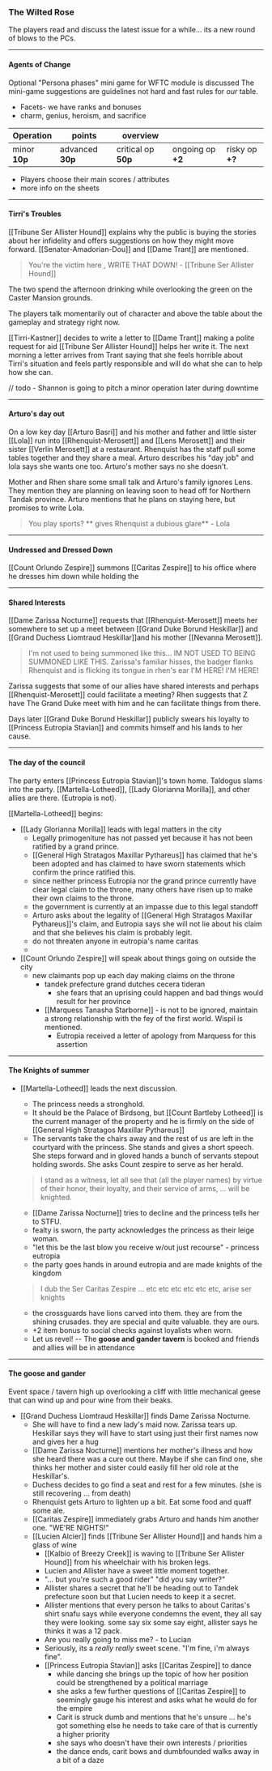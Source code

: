 ### The Wilted Rose 
The players read and discuss the latest issue for a while... its a new round of blows to the PCs.

---

#### Agents of Change
Optional "Persona phases" mini game for WFTC module is discussed
The mini-game suggestions are guidelines not hard and fast rules for _our_ table.
- Facets- we have ranks and bonuses
- charm, genius, heroism, and sacrifice

| Operation     | points           | overview            |                   |                 |
| ------------- | ---------------- | ------------------- | ----------------- | --------------- |
| minor **10p** | advanced **30p** | critical op **50p** | ongoing op **+2** | risky op **+?** |
- Players choose their main scores / attributes
- more info on the sheets

---

#### Tirri's Troubles
[[Tribune Ser Allister Hound]] explains why the public is buying the stories about her infidelity and offers suggestions on how they might move forward.  [[Senator-Amadorian-Dou]] and [[Dame Trant]] are mentioned.

> You're the victim here , WRITE THAT DOWN! - [[Tribune Ser Allister Hound]]

The two spend the afternoon drinking while overlooking the green on the Caster Mansion grounds.  

The players talk momentarily out of character and above the table about the gameplay and strategy right now.

[[Tirri-Kastner]] decides to write a letter to [[Dame Trant]] making a polite request for aid
[[Tribune Ser Allister Hound]] helps her write it.  The next morning a letter arrives from Trant saying that she feels horrible about Tirri's situation and feels partly responsible and will do what she can to help how she can.

// todo - Shannon is going to pitch a minor operation later during downtime

---

#### Arturo's day out
On a low key day [[Arturo Basri]] and his mother and father and little sister [[Lola]] run into [[Rhenquist-Merosett]] and [[Lens Merosett]] and their sister [[Verlin Merosett]] at a restaurant.  Rhenquist has the staff pull some tables together and they share a meal.  Arturo describes his "day job" and lola says she wants one too.  Arturo's mother says no she doesn't.

Mother and Rhen share some small talk and Arturo's family ignores Lens.  They mention they are planning on leaving soon to head off for Northern Tandak province.  Arturo mentions that he plans on staying here, but promises to write Lola.  

> You play sports?  ** gives Rhenquist a dubious glare** - Lola

---

#### Undressed and Dressed Down
[[Count Orlundo Zespire]] summons [[Caritas Zespire]] to his office where he dresses him down while holding the 



---

#### Shared Interests
[[Dame Zarissa Nocturne]] requests that [[Rhenquist-Merosett]] meets her somewhere to set up a meet between  [[Grand Duke Borund Heskillar]] and [[Grand Duchess Liomtraud Heskillar]]and his mother [[Nevanna Merosett]].   

> I'm not used to being summoned like this... IM NOT USED TO BEING SUMMONED LIKE THIS.
> Zarissa's familiar hisses, the badger flanks Rhenquist and is flicking its tongue in rhen's ear
> I'M HERE! I'M HERE!

Zarissa suggests that some of our allies have shared interests and perhaps [[Rhenquist-Merosett]] could facilitate a meeting?  Rhen suggests that Z have The Grand Duke meet with him and he can facilitate things from there.

Days later [[Grand Duke Borund Heskillar]] publicly swears his loyalty to [[Princess Eutropia Stavian]] and commits himself and his lands to her cause.

---
#### The day of the council
The party enters [[Princess Eutropia Stavian]]'s town home.  Taldogus slams into the party.
[[Martella-Lotheed]], [[Lady Glorianna Morilla]], and other allies are there. (Eutropia is not).

[[Martella-Lotheed]] begins:
- [[Lady Glorianna Morilla]] leads with legal matters in the city
	- Legally primogeniture has not passed yet because it has not been ratified by a grand prince.
	- [[General High Stratagos Maxillar Pythareus]] has claimed that he's been adopted and has claimed to have sworn statements which confirm the prince ratified this.
	- since neither princess Eutropia nor the grand prince currently have clear legal claim to the throne, many others have risen up to make their own claims to the throne.
	- the government is currently at an impasse due to this legal standoff
	- Arturo asks about the legality of [[General High Stratagos Maxillar Pythareus]]'s claim, and Eutropia says she will not lie about his claim and that she believes his claim is probably legit. 
	- do not threaten anyone in eutropia's name caritas
	- 
- [[Count Orlundo Zespire]] will speak about things going on outside the city
	- new claimants pop up each day making claims on the throne
		- tandek prefecture grand dutches cecera tideran
			- she fears that an uprising could happen and bad things would result for her province
		- [[Marquess Tanasha Starborne]] - is not to be ignored, maintain a strong relationship with the fey of the first world. Wispil is mentioned.
			- Eutropia received a letter of apology from Marquess for this assertion

---

#### The Knights of summer

- [[Martella-Lotheed]] leads the next discussion.  
	- The princess needs a stronghold.   
	- It should be the Palace of Birdsong, but [[Count Bartleby Lotheed]] is the current manager of the property and he is firmly on the side of [[General High Stratagos Maxillar Pythareus]]
	- The servants take the chairs away and the rest of us are left in the courtyard with the princess.  She stands and gives a short speech. She steps forward and in gloved hands a bunch of servants stepout holding swords.  She asks Count zespire to serve as her herald.
	> I stand as a witness, let all see that (all the player names) by virtue of their honor, their loyalty, and their service of arms, ... will be knighted.

	- [[Dame Zarissa Nocturne]] tries to decline and the princess tells her to STFU.
	- fealty is sworn, the party acknowledges the princess as their leige woman.
	- "let this be the last blow you receive w/out just recourse" - princess eutropia
	- the party goes hands in around eutropia and are made knights of the kingdom

	> I dub the Ser Caritas Zespire ... etc etc etc etc etc etc, arise ser knights
	
	- the crossguards have lions carved into them.  they are from the shining crusades. they are special and quite valuable.  they are ours.
	- +2 item bonus to social checks against loyalists when worn.
	- Let us revel!  -- The **goose and gander tavern** is booked and friends and allies will be in attendance

---
#### The goose and gander
Event space / tavern high up overlooking a cliff with little mechanical geese that can wind up and pour wine from their beaks.  

- [[Grand Duchess Liomtraud Heskillar]] finds Dame Zarissa Nocturne.  
	- She will have to find a new lady's maid now.  Zarissa tears up.   Heskillar says they will have to start using just their first names now and gives her a hug
	- [[Dame Zarissa Nocturne]] mentions her mother's illness and how she heard there was a cure out there. Maybe if she can find one, she thinks her mother and sister could easily fill her old role at the Heskillar's.
	- Duchess decides to go find a seat and rest for a few minutes. (she is still recovering ... from death)
	- Rhenquist gets Arturo to lighten up a bit. Eat some food and quaff some ale.
	- [[Caritas Zespire]] immediately grabs Arturo and hands him another one. "WE'RE NIGHTS!"
	- [[Lucien Alcier]] finds [[Tribune Ser Allister Hound]] and hands him a glass of wine
		- [[Kalbio of Breezy Creek]] is waving to [[Tribune Ser Allister Hound]] from his wheelchair with his broken legs.  
		- Lucien and Allister have a sweet little moment together.  
		- "... but you're such a good rider" "did you say writer?"
		- Allister shares a secret that he'll be heading out to Tandek prefecture soon but that Lucien needs to keep it a secret.
		- Allister mentions that every person he talks to about Caritas's shirt snafu says while everyone condemns the event, they all say they were looking.  some say six some say eight, allister says he thinks it was a 12 pack.
		- Are you really going to miss me?  - to Lucian
		- Seriously, its a _really really_ sweet scene.  "I'm fine, i'm always fine".
		- [[Princess Eutropia Stavian]] asks [[Caritas Zespire]] to dance
			- while dancing she brings up the topic of how her position could be strengthened by a political marriage
			- she asks a few further questions of [[Caritas Zespire]] to seemingly gauge his interest and asks what he would do for the empire
			- Carit is struck dumb and mentions that he's unsure ... he's got something else he needs to take care of that is currently a higher priority
			- she says who doesn't have their own interests / priorities
			- the dance ends, carit bows and dumbfounded walks away in a bit of a daze


